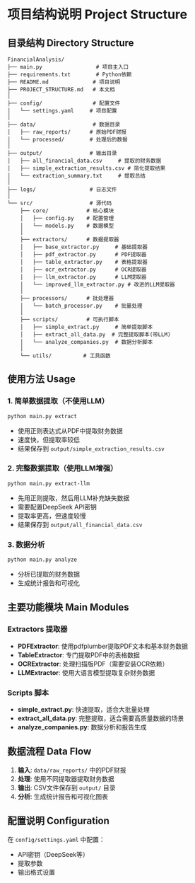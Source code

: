 # 项目结构说明 Project Structure

## 目录结构 Directory Structure

```
FinancialAnalysis/
├── main.py                 # 项目主入口
├── requirements.txt        # Python依赖
├── README.md              # 项目说明
├── PROJECT_STRUCTURE.md   # 本文档
│
├── config/                # 配置文件
│   └── settings.yaml     # 项目配置
│
├── data/                  # 数据目录
│   ├── raw_reports/      # 原始PDF财报
│   └── processed/        # 处理后的数据
│
├── output/               # 输出目录
│   ├── all_financial_data.csv     # 提取的财务数据
│   ├── simple_extraction_results.csv # 简化提取结果
│   └── extraction_summary.txt     # 提取总结
│
├── logs/                 # 日志文件
│
└── src/                  # 源代码
    ├── core/            # 核心模块
    │   ├── config.py    # 配置管理
    │   └── models.py    # 数据模型
    │
    ├── extractors/      # 数据提取器
    │   ├── base_extractor.py     # 基础提取器
    │   ├── pdf_extractor.py      # PDF提取器
    │   ├── table_extractor.py    # 表格提取器
    │   ├── ocr_extractor.py      # OCR提取器
    │   ├── llm_extractor.py      # LLM提取器
    │   └── improved_llm_extractor.py # 改进的LLM提取器
    │
    ├── processors/      # 批处理器
    │   └── batch_processor.py    # 批量处理
    │
    ├── scripts/         # 可执行脚本
    │   ├── simple_extract.py     # 简单提取脚本
    │   ├── extract_all_data.py  # 完整提取脚本(带LLM)
    │   └── analyze_companies.py  # 数据分析脚本
    │
    └── utils/          # 工具函数
```

## 使用方法 Usage

### 1. 简单数据提取（不使用LLM）
```bash
python main.py extract
```
- 使用正则表达式从PDF中提取财务数据
- 速度快，但提取率较低
- 结果保存到 `output/simple_extraction_results.csv`

### 2. 完整数据提取（使用LLM增强）
```bash
python main.py extract-llm
```
- 先用正则提取，然后用LLM补充缺失数据
- 需要配置DeepSeek API密钥
- 提取率更高，但速度较慢
- 结果保存到 `output/all_financial_data.csv`

### 3. 数据分析
```bash
python main.py analyze
```
- 分析已提取的财务数据
- 生成统计报告和可视化

## 主要功能模块 Main Modules

### Extractors 提取器
- **PDFExtractor**: 使用pdfplumber提取PDF文本和基本财务数据
- **TableExtractor**: 专门提取PDF中的表格数据
- **OCRExtractor**: 处理扫描版PDF（需要安装OCR依赖）
- **LLMExtractor**: 使用大语言模型提取复杂财务数据

### Scripts 脚本
- **simple_extract.py**: 快速提取，适合大批量处理
- **extract_all_data.py**: 完整提取，适合需要高质量数据的场景
- **analyze_companies.py**: 数据分析和报告生成

## 数据流程 Data Flow

1. **输入**: `data/raw_reports/` 中的PDF财报
2. **处理**: 使用不同提取器提取财务数据
3. **输出**: CSV文件保存到 `output/` 目录
4. **分析**: 生成统计报告和可视化图表

## 配置说明 Configuration

在 `config/settings.yaml` 中配置：
- API密钥（DeepSeek等）
- 提取参数
- 输出格式设置